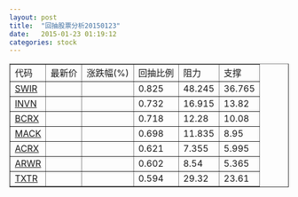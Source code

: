 ```yaml
---
layout: post
title:  "回抽股票分析20150123"
date:   2015-01-23 01:19:12
categories: stock
---
```

<script type="text/javascript">
var stockList = []
stockList.push('gb_swir');
stockList.push('gb_invn');
stockList.push('gb_bcrx');
stockList.push('gb_mack');
stockList.push('gb_acrx');
stockList.push('gb_arwr');
stockList.push('gb_txtr');
</script>
<table border="1">
 <tr>
 <td>代码</td>
 <td>最新价</td>
 <td>涨跌幅(%)</td>
 <td>回抽比例</td>
 <td>阻力</td>
 <td>支撑</td>
</tr>
  <tr id="swir">
  <td><a href="http://stock.finance.sina.com.cn/usstock/quotes/SWIR.html" target="_blank">SWIR</a></td><td></td><td></td><td>0.825</td><td>48.245</td><td>36.765</td></tr>
  <tr id="invn">
  <td><a href="http://stock.finance.sina.com.cn/usstock/quotes/INVN.html" target="_blank">INVN</a></td><td></td><td></td><td>0.732</td><td>16.915</td><td>13.82</td></tr>
  <tr id="bcrx">
  <td><a href="http://stock.finance.sina.com.cn/usstock/quotes/BCRX.html" target="_blank">BCRX</a></td><td></td><td></td><td>0.718</td><td>12.28</td><td>10.08</td></tr>
  <tr id="mack">
  <td><a href="http://stock.finance.sina.com.cn/usstock/quotes/MACK.html" target="_blank">MACK</a></td><td></td><td></td><td>0.698</td><td>11.835</td><td>8.95</td></tr>
  <tr id="acrx">
  <td><a href="http://stock.finance.sina.com.cn/usstock/quotes/ACRX.html" target="_blank">ACRX</a></td><td></td><td></td><td>0.621</td><td>7.355</td><td>5.995</td></tr>
  <tr id="arwr">
  <td><a href="http://stock.finance.sina.com.cn/usstock/quotes/ARWR.html" target="_blank">ARWR</a></td><td></td><td></td><td>0.602</td><td>8.54</td><td>5.365</td></tr>
  <tr id="txtr">
  <td><a href="http://stock.finance.sina.com.cn/usstock/quotes/TXTR.html" target="_blank">TXTR</a></td><td></td><td></td><td>0.594</td><td>29.32</td><td>23.61</td></tr>
</table>
